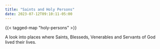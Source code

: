 ```yaml
---
title: "Saints and Holy Persons"
date: 2023-07-12T09:10:11-05:00
---
```


{{< tagged-map "holy-persons" >}}

A look into places where Saints, Blesseds, Venerables and Servants of God lived their lives.
